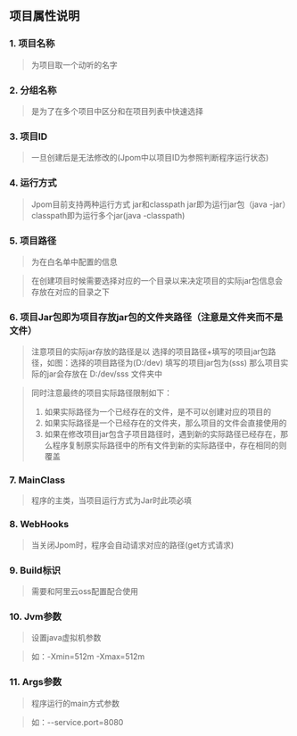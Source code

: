## 项目属性说明

### 1. 项目名称

> 为项目取一个动听的名字

### 2. 分组名称

> 是为了在多个项目中区分和在项目列表中快速选择
### 3. 项目ID

> 一旦创建后是无法修改的(Jpom中以项目ID为参照判断程序运行状态)

### 4. 运行方式

> Jpom目前支持两种运行方式 jar和classpath jar即为运行jar包（java -jar） classpath即为运行多个jar(java -classpath)

### 5. 项目路径

> 为在白名单中配置的信息

> 在创建项目时候需要选择对应的一个目录以来决定项目的实际jar包信息会存放在对应的目录之下

### 6. 项目Jar包即为项目存放jar包的文件夹路径（注意是文件夹而不是文件）

> 注意项目的实际jar存放的路径是以 选择的项目路径+填写的项目jar包路径，如图：选择的项目路径为(D:/dev) 填写的项目jar包为(sss) 
> 那么项目实际的jar会存放在 D:/dev/sss 文件夹中

> 同时注意最终的项目实际路径限制如下：
> 1. 如果实际路径为一个已经存在的文件，是不可以创建对应的项目的
> 2. 如果实际路径是一个已经存在的文件夹，那么项目的文件会直接使用的
> 3. 如果在修改项目jar包含子项目路径时，遇到新的实际路径已经存在，那么程序复制原实际路径中的所有文件到新的实际路径中，存在相同的则覆盖

### 7. MainClass

> 程序的主类，当项目运行方式为Jar时此项必填

### 8. WebHooks 

> 当关闭Jpom时，程序会自动请求对应的路径(get方式请求)

### 9. Build标识

> 需要和阿里云oss配置配合使用

### 10. Jvm参数

> 设置java虚拟机参数

> 如：-Xmin=512m -Xmax=512m

### 11. Args参数

> 程序运行的main方式参数

> 如：--service.port=8080